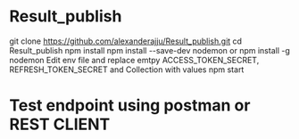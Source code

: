 # Result_publish

git clone https://github.com/alexanderajju/Result_publish.git
cd Result_publish
npm install
npm install --save-dev nodemon or npm install -g nodemon
Edit env file and replace emtpy ACCESS_TOKEN_SECRET, REFRESH_TOKEN_SECRET and Collection with values
npm start
 # Test endpoint using postman or REST CLIENT
